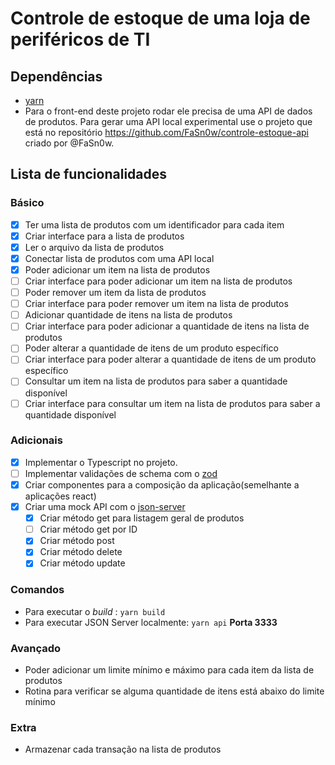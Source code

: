 # Controle de estoque de uma loja de periféricos de TI 

## Dependências
- [yarn](https://yarnpkg.com/)
- Para o front-end deste projeto rodar ele precisa de uma API de dados de produtos. Para gerar uma API local experimental use o projeto que está no repositório https://github.com/FaSn0w/controle-estoque-api criado por @FaSn0w.

## Lista de funcionalidades

### Básico
- [X] Ter uma lista de produtos com um identificador para cada item
- [X] Criar interface para a lista de produtos
- [X] Ler o arquivo da lista de produtos
- [X] Conectar lista de produtos com uma API local
- [X] Poder adicionar um item na lista de produtos
- [ ] Criar interface para poder adicionar um item na lista de produtos
- [ ] Poder remover um item da lista de produtos
- [ ] Criar interface para poder remover um item na lista de produtos
- [ ] Adicionar quantidade de itens na lista de produtos
- [ ] Criar interface para poder adicionar a quantidade de itens na lista de produtos
- [ ] Poder alterar a quantidade de itens de um produto específico
- [ ] Criar interface para poder alterar a quantidade de itens de um produto específico
- [ ] Consultar um item na lista de produtos para saber a quantidade disponível
- [ ] Criar interface para consultar um item na lista de produtos para saber a quantidade disponível

### Adicionais
- [X] Implementar o Typescript no projeto.
- [ ] Implementar validações de schema com o [zod]('https://www.npmjs.com/package/zod#introduction')
- [x] Criar componentes para a composição da aplicação(semelhante a aplicações react)
- [x] Criar uma mock API com o [json-server]('https://www.npmjs.com/package/json-server')
    - [x] Criar método get para listagem geral de produtos
    - [ ] Criar método get por ID
    - [X] Criar método post
    - [x] Criar método delete
    - [x] Criar método update

### Comandos
- Para executar o _build_ : `yarn build` 
- Para executar JSON Server localmente: `yarn api` **Porta 3333**
### Avançado
- Poder adicionar um limite mínimo e máximo para cada item da lista de produtos
- Rotina para verificar se alguma quantidade de itens está abaixo do limite mínimo

### Extra
- Armazenar cada transação na lista de produtos
